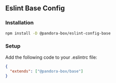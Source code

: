 ## Eslint Base Config

### Installation
```bash
npm install -D @pandora-box/eslint-config-base
```

### Setup
Add the following code to your .eslintrc file:
```json
{
  "extends": ["@pandora-box/base"]
}
```
